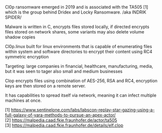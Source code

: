Cl0p ransomware emerged in 2019 and is associated with the TA505 [1] which is the group behind Dridex and Locky Ransomware. /aka INDRIK SPIDER/


Malware is written in C, encrypts files stored locally, if directed encrypts files stored on network shares, some variants may also delete volume shadow copies


Cl0p.linux
built for linux environments that is capable of enumerating files within system and software directories to encrypt their content using RC4 symmetric encryption

Targeting: large companies in financial, healthcare, manufacturing, media, but it was seen to tager also small and medium businesses


Clop encrypts files using combination of AES-256, RSA and RC4, encryption keys are then stored on a remote server.

It has capabilities to spread itself via network, meaning it can infect multiple machines at once.


[1] https://www.sentinelone.com/labs/labscon-replay-star-gazing-using-a-full-galaxy-of-yara-methods-to-pursue-an-apex-actor/  
[2] https://malpedia.caad.fkie.fraunhofer.de/actor/ta505  
[3] https://malpedia.caad.fkie.fraunhofer.de/details/elf.clop  
